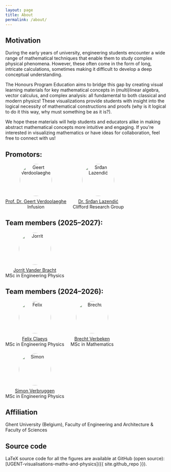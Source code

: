 ```yaml
---
layout: page
title: About
permalink: /about/
---
```


<h2>Motivation</h2>

<p>
During the early years of university, engineering students encounter a wide range of mathematical techniques that enable them to study complex physical phenomena. However, these often come in the form of long, intricate calculations, sometimes making it difficult to develop a deep conceptual understanding.
</p>

<p>
The Honours Program Education aims to bridge this gap by creating visual learning materials for key mathematical concepts in (multi)linear algebra, vector calculus, and complex analysis: all fundamental to both classical and modern physics! These visualizations provide students with insight into the logical necessity of mathematical constructions and proofs (why is it logical to do it this way, why must something be as it is?).
</p>

<p>
We hope these materials will help students and educators alike in making abstract mathematical concepts more intuitive and engaging. If you're interested in visualizing mathematics or have ideas for collaboration, feel free to connect with us!
</p>

<h2>Promotors:</h2>
<div style="display: flex; flex-wrap: wrap; gap: 20px; align-items: center;">

  <div style="text-align: center;">
    <img src="{{ site.baseurl }}/assets/WebsitePics/Geert.jpg" alt="Geert Verdoolaeghe" style="width:100px; height:100px; border-radius:50%; object-fit:cover; margin-bottom:8px;">
    <br>
    <a href="https://nuclearfusion.ugent.be/prof-dr-geert-verdoolaege">Prof. Dr. Geert Verdoolaeghe</a>
    <br>
    Infusion
  </div>

  <div style="text-align: center;">
    <img src="{{ site.baseurl }}/assets/WebsitePics/Srdan.jpg" alt="Srđan Lazendić" style="width:100px; height:100px; border-radius:50%; object-fit:cover; object-position:center 40%; margin-bottom:8px;">
    <br>
    <a href="https://users.ugent.be/~slazendi">Dr. Srđan Lazendić</a>
    <br>
    Clifford Research Group
  </div>

</div>


<h2>Team members (2025–2027):</h2>
<div style="display: flex; flex-wrap: wrap; gap: 20px; align-items: center;">

  <div style="text-align: center;">
    <img src="{{ site.baseurl }}/assets/WebsitePics/Jorrit.jpg" alt="Jorrit" style="width:100px; height:100px; border-radius:50%; object-fit:cover; object-position:center 35%; margin-bottom:8px;">
    <br>
    <a href="https://www.linkedin.com/in/jorrit-vander-bracht-4987b9364/">Jorrit Vander Bracht</a>
    <br>
    MSc in Engineering Physics
  </div>

</div>

<h2>Team members (2024–2026):</h2>
<div style="display: flex; flex-wrap: wrap; gap: 20px; align-items: center;">

  <div style="text-align: center;">
    <img src="{{ site.baseurl }}/assets/WebsitePics/Felix.JPG" alt="Felix" style="width:100px; height:100px; border-radius:50%; object-fit:cover; margin-bottom:8px;">
    <br>
    <a href="https://www.linkedin.com/in/felix-claeys-7b4047279/">Felix Claeys</a>
    <br>
    MSc in Engineering Physics
  </div>

  <div style="text-align: center;">
    <img src="{{ site.baseurl }}/assets/WebsitePics/Brecht.jpg" alt="Brecht" style="width:100px; height:100px; border-radius:50%; object-fit:cover; object-position:center 40%; margin-bottom:8px;">
    <br>
    <a href="https://www.linkedin.com/in/brecht-verbeken-837b4b352/">Brecht Verbeken</a>
    <br>
    MSc in Mathematics
  </div>

  <div style="text-align: center;">
    <img src="{{ site.baseurl }}/assets/WebsitePics/Simon.jpg" alt="Simon" style="width:100px; height:100px; border-radius:50%; object-fit:cover; margin-bottom:8px;">
    <br>
    <a href="https://www.linkedin.com/in/simon-verbruggen-7ba82a324/">Simon Verbruggen</a>
    <br>
    MSc in Engineering Physics
  </div>

</div>

<h2>Affiliation</h2>
<p>
Ghent University (Belgium), Faculty of Engineering and Architecture & Faculty of Sciences
</p>

<h2>Source code</h2>
LaTeX source code for all the figures are available at GitHub (open source):  
[UGENT-visualisations-maths-and-physics]({{ site.github_repo }}).
